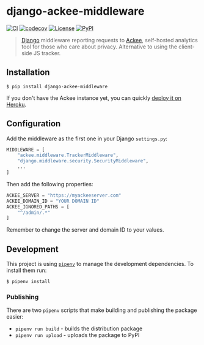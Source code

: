 # django-ackee-middleware

[![CI](https://github.com/suda/django-ackee-middleware/workflows/CI/badge.svg)](https://github.com/suda/django-ackee-middleware/actions)
[![codecov](https://codecov.io/gh/suda/django-ackee-middleware/branch/master/graph/badge.svg)](https://codecov.io/gh/suda/django-ackee-middleware)
[![License](https://img.shields.io/pypi/l/django-ackee-middleware)](LICENSE)
[![PyPI](https://img.shields.io/pypi/v/django-ackee-middleware)](https://pypi.org/project/django-ackee-middleware/)

> [Django](https://www.djangoproject.com/) middleware reporting requests to [Ackee](https://ackee.electerious.com/), self-hosted  analytics tool for those who care about privacy. Alternative to using the client-side JS tracker.

## Installation

```
$ pip install django-ackee-middleware
```

If you don't have the Ackee instance yet, you can quickly [deploy it on Heroku](https://docs.ackee.electerious.com/#/docs/Get%20started#with-heroku).

## Configuration

Add the middleware as the first one in your Django `settings.py`:

```python
MIDDLEWARE = [
    "ackee.middleware.TrackerMiddleware",
    "django.middleware.security.SecurityMiddleware",
    ...
]
```

Then add the following properties:

```python
ACKEE_SERVER = "https://myackeeserver.com"
ACKEE_DOMAIN_ID = "YOUR DOMAIN ID"
ACKEE_IGNORED_PATHS = [
    "^/admin/.*"
]
```

Remember to change the server and domain ID to your values.

## Development

This project is using [`pipenv`](https://pipenv.pypa.io/en/latest/) to manage the development dependencies. To install them run:

```
$ pipenv install
```

### Publishing

There are two `pipenv` scripts that make building and publishing the package easier:

* `pipenv run build` - builds the distribution package
* `pipenv run upload` - uploads the package to PyPI
